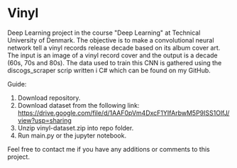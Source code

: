 # Vinyl
Deep Learning project in the course "Deep Learning" at Technical University of Denmark. The objective is to make a convolutional neural network tell a vinyl records release decade based on its album cover art. The input is an image of a vinyl record cover and the output is a decade (60s, 70s and 80s). The data used to train this CNN is gathered using the discogs_scraper scrip written i C# which can be found on my GitHub.

Guide:
1. Download repository.
2. Download dataset from the following link: https://drive.google.com/file/d/1AAF0pVm4DxcF1YIfArbwM5P9ISS1OlfJ/view?usp=sharing
3. Unzip vinyl-dataset.zip into repo folder.
4. Run main.py or the jupyter notebook.

Feel free to contact me if you have any additions or comments to this project. 
